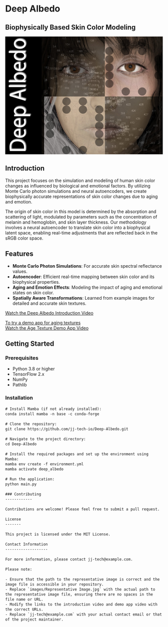 # Deep Albedo
## Biophysically Based Skin Color Modeling

![images/Representative Image.jpg](https://github.com/jj-tech-io/Deep-Albedo/blob/master/images/Representative%20Image.jpg)

## Introduction

This project focuses on the simulation and modeling of human skin color changes as influenced by biological and emotional factors. By utilizing Monte Carlo photon simulations and neural autoencoders, we create biophysically accurate representations of skin color changes due to aging and emotion.

The origin of skin color in this model is determined by the absorption and scattering of light, modulated by parameters such as the concentration of melanin and hemoglobin, and skin layer thickness. Our methodology involves a neural autoencoder to translate skin color into a biophysical latent space, enabling real-time adjustments that are reflected back in the sRGB color space.

## Features
- **Monte Carlo Photon Simulations**: For accurate skin spectral reflectance values.
- **Autoencoder**: Efficient real-time mapping between skin color and its biophysical properties.
- **Aging and Emotion Effects**: Modeling the impact of aging and emotional states on skin color.
- **Spatially Aware Transformations**: Learned from example images for detailed and accurate skin textures.

[Watch the Deep Albedo Introduction Video](https://clipchamp.com/watch/W12SR9O47z4)

[To try a demo app for aging textures](https://github.com/jj-tech-io/Modify_Texture_Docker.git)  
[Watch the Age Texture Demo App Video](https://clipchamp.com/watch/W12SR9O47z4)

## Getting Started

### Prerequisites
- Python 3.8 or higher
- TensorFlow 2.x
- NumPy
- Pathlib

### Installation

```shell
# Install Mamba (if not already installed):
conda install mamba -n base -c conda-forge

# Clone the repository:
git clone https://github.com/jj-tech-io/Deep-Albedo.git

# Navigate to the project directory:
cd Deep-Albedo

# Install the required packages and set up the environment using Mamba:
mamba env create -f environment.yml
mamba activate deep_albedo

# Run the application:
python main.py

### Contributing
------------

Contributions are welcome! Please feel free to submit a pull request.

License
-------

This project is licensed under the MIT License.

Contact Information
-------------------

For more information, please contact jj-tech@example.com.

Please note:

- Ensure that the path to the representative image is correct and the image file is accessible in your repository.
- Replace `images/Representative Image.jpg` with the actual path to the representative image file, ensuring there are no spaces in the file name or URL.
- Modify the links to the introduction video and demo app video with the correct URLs.
- Replace `jj-tech@example.com` with your actual contact email or that of the project maintainer.